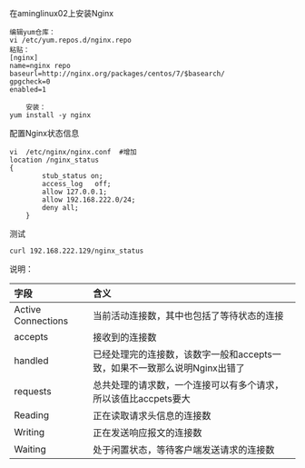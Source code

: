 在aminglinux02上安装Nginx

	编辑yum仓库：
	vi /etc/yum.repos.d/nginx.repo
	粘贴：
	[nginx]
	name=nginx repo
	baseurl=http://nginx.org/packages/centos/7/$basearch/
	gpgcheck=0
	enabled=1

        安装：
	yum install -y nginx

配置Nginx状态信息

	vi  /etc/nginx/nginx.conf  #增加
   	location /nginx_status 
	{
            stub_status on;
            access_log   off;
            allow 127.0.0.1;
            allow 192.168.222.0/24;
            deny all;
        }

测试

	curl 192.168.222.129/nginx_status


说明：

|字段           |含义          | 
|:------------- |:-------------| 
|Active Connections        |当前活动连接数，其中也包括了等待状态的连接  |
|accepts            | 接收到的连接数                  |
|handled|已经处理完的连接数，该数字一般和accepts一致，如果不一致那么说明Nginx出错了|
|requests|总共处理的请求数，一个连接可以有多个请求，所以该值比accpets要大|
|Reading|正在读取请求头信息的连接数|
|Writing|正在发送响应报文的连接数|
|Waiting|处于闲置状态，等待客户端发送请求的连接数|


